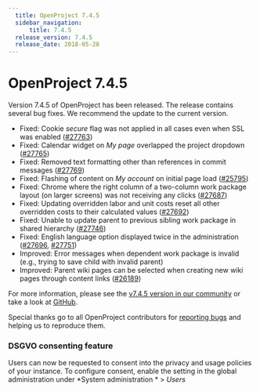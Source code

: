 ```yaml
---
  title: OpenProject 7.4.5
  sidebar_navigation:
      title: 7.4.5
  release_version: 7.4.5
  release_date: 2018-05-28
---
```



# OpenProject 7.4.5

Version 7.4.5 of OpenProject has been released. The release contains several bug
fixes. We recommend the update to the current version.

  - Fixed: Cookie *secure* flag was not applied in all cases even when
    SSL was enabled
    ([\#27763](https://community.openproject.com/wp/27763))
  - Fixed:
    Calendar widget on
    *My page*  overlapped the project dropdown
    ([\#27765](https://community.openproject.com/wp/27765))
  - Fixed: Removed text formatting other than references in commit
    messages ([\#27769](https://community.openproject.com/wp/27769))
  - Fixed: Flashing of content
    on *My account* on initial page load
    ([\#25795](https://community.openproject.com/wp/25795))
  - Fixed: Chrome where the right column of a two-column work package
    layout (on larger screens) was not receiving any clicks
    ([\#27687](https://community.openproject.com/wp/27687))
  - Fixed: Updating overridden labor and unit costs reset all other
    overridden costs to their calculated values
    ([\#](https://community.openproject.com/wp/27692)[27692](https://community.openproject.com/wp/27692))
  - Fixed: Unable to update parent to previous sibling work package in
    shared hierarchy
    ([\#27746](https://community.openproject.com/wp/27746))
  - Fixed: English language option displayed twice in the administration
    ([\#27696](https://community.openproject.com/wp/27696),
    [\#27751](https://community.openproject.com/wp/27751))
  - Improved: Error messages when dependent work package is invalid
    (e.g., trying to save child with invalid parent)
  - Improved: Parent wiki pages can be selected when creating new wiki
    pages through content links
    ([\#26189](https://community.openproject.com/wp/26189))

For more information, please see the [v7.4.5 version in our
community](https://community.openproject.com/versions/990) or take
a look
at [GitHub](https://github.com/opf/openproject/tree/v7.4.5).

Special thanks go to all OpenProject contributors for [reporting
bugs](../../development/report-a-bug/) and helping
us to reproduce them.

### DSGVO consenting feature

Users can now be requested to consent into the privacy and usage
policies of your instance. To configure consent, enable the setting in
the global administration under *System administration * \> *Users*


